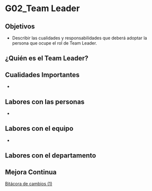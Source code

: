 # G02_Team Leader

## **Objetivos**

- Describir las cualidades y responsabilidades que deberá adoptar la persona que ocupe el rol de Team Leader.

## **¿Quién es el Team Leader?**

## **Cualidades Importantes**

- 

## **Labores con las personas**

- 

## **Labores con el equipo**

- 

## **Labores con el departamento**

## **Mejora Continua**

[Bitácora de cambios (1)](G02_Team%20Leader%208c15181053ab41cd907240ee35242817/Bita%CC%81cora%20de%20cambios%20(1)%2070d251aced5e440dbec4c646408c29b0.csv)